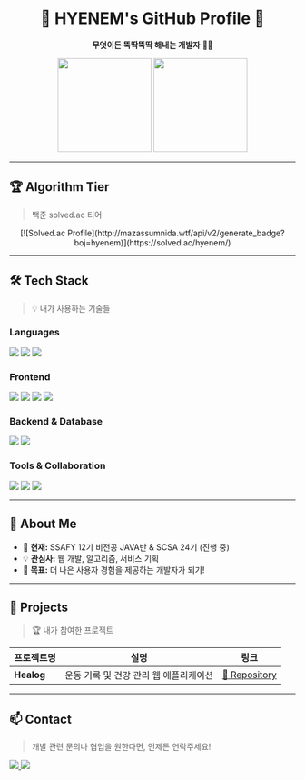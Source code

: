 <h1 align="center">🚀 HYENEM's GitHub Profile 🚀</h1>
<p align="center">
  <b>무엇이든 뚝딱뚝딱 해내는 개발자</b> 👨‍💻
</p>

<p align="center">
  <img src="https://github-readme-stats.vercel.app/api?username=hyenem&show_icons=true&theme=tokyonight" height="165">
  <img src="https://github-readme-stats.vercel.app/api/top-langs/?username=hyenem&layout=compact&theme=tokyonight" height="165">
</p>

---

## 🏆 Algorithm Tier
> 백준 solved.ac 티어

<p align="center">
[![Solved.ac Profile](http://mazassumnida.wtf/api/v2/generate_badge?boj=hyenem)](https://solved.ac/hyenem/)</p>

---

## 🛠 Tech Stack
> 💡 내가 사용하는 기술들

### **Languages**
<p>
  <img src="https://img.shields.io/badge/Java-007396?style=for-the-badge&logo=java&logoColor=white">
  <img src="https://img.shields.io/badge/Python-3776AB?style=for-the-badge&logo=python&logoColor=white">
  <img src="https://img.shields.io/badge/JavaScript-F7DF1E?style=for-the-badge&logo=javascript&logoColor=black">
</p>

### **Frontend**
<p>
  <img src="https://img.shields.io/badge/HTML5-E34F26?style=for-the-badge&logo=html5&logoColor=white">
  <img src="https://img.shields.io/badge/CSS3-1572B6?style=for-the-badge&logo=css3&logoColor=white">
  <img src="https://img.shields.io/badge/Vue.js-4FC08D?style=for-the-badge&logo=vue.js&logoColor=white">
  <img src="https://img.shields.io/badge/Bootstrap-7952B3?style=for-the-badge&logo=bootstrap&logoColor=white">
</p>

### **Backend & Database**
<p>
  <img src="https://img.shields.io/badge/Spring-6DB33F?style=for-the-badge&logo=spring&logoColor=white">
  <img src="https://img.shields.io/badge/MySQL-4479A1?style=for-the-badge&logo=mysql&logoColor=white">
</p>

### **Tools & Collaboration**
<p>
  <img src="https://img.shields.io/badge/Git-F05032?style=for-the-badge&logo=git&logoColor=white">
  <img src="https://img.shields.io/badge/GitHub-181717?style=for-the-badge&logo=github&logoColor=white">
  <img src="https://img.shields.io/badge/FontAwesome-339AF0?style=for-the-badge&logo=fontawesome&logoColor=white">
</p>

---

## 🌱 About Me
- 🔭 **현재:** SSAFY 12기 비전공 JAVA반 & SCSA 24기 (진행 중)
- 💡 **관심사:** 웹 개발, 알고리즘, 서비스 기획
- 🎯 **목표:** 더 나은 사용자 경험을 제공하는 개발자가 되기!

---

## 🚀 Projects
> 🏆 내가 참여한 프로젝트

| 프로젝트명 | 설명 | 링크 |
|-----------|------|------|
| **Healog** | 운동 기록 및 건강 관리 웹 애플리케이션 | [🔗 Repository](https://github.com/hyenem/SSAFY_finalPJT_YYHM) |

---

## 📫 Contact
> 개발 관련 문의나 협업을 원한다면, 언제든 연락주세요!

<p>
  <a href="mailto:hyenem@example.com">
    <img src="https://img.shields.io/badge/Email-D14836?style=for-the-badge&logo=gmail&logoColor=white">
  </a>
  <a href="https://www.linkedin.com/in/hyenem">
    <img src="https://img.shields.io/badge/LinkedIn-0077B5?style=for-the-badge&logo=linkedin&logoColor=white">
  </a>
</p>
